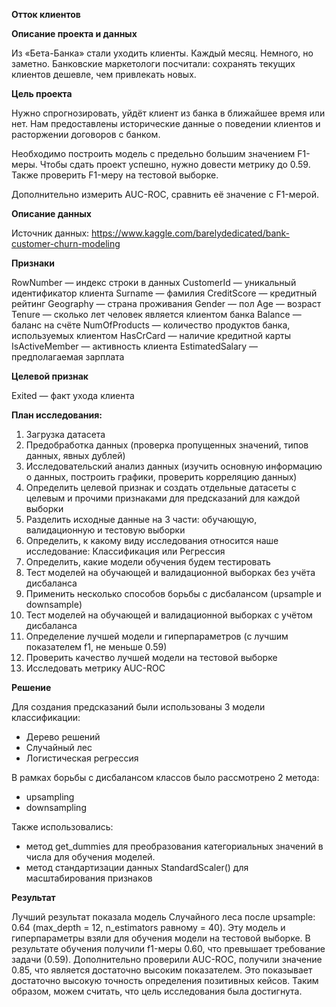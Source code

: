 **Отток клиентов**

**Описание проекта и данных**

Из «Бета-Банка» стали уходить клиенты. Каждый месяц. Немного, но заметно. Банковские маркетологи посчитали: сохранять текущих клиентов дешевле, чем привлекать новых.  

**Цель проекта**

Нужно спрогнозировать, уйдёт клиент из банка в ближайшее время или нет. Нам предоставлены исторические данные о поведении клиентов и расторжении договоров с банком.

Необходимо построить модель с предельно большим значением F1-меры. 
Чтобы сдать проект успешно, нужно довести метрику до 0.59.
Также проверить F1-меру на тестовой выборке.

Дополнительно измерить AUC-ROC, сравнить её значение с F1-мерой.


**Описание данных**

Источник данных: https://www.kaggle.com/barelydedicated/bank-customer-churn-modeling

**Признаки**

RowNumber — индекс строки в данных
CustomerId — уникальный идентификатор клиента
Surname — фамилия
CreditScore — кредитный рейтинг
Geography — страна проживания
Gender — пол
Age — возраст
Tenure — сколько лет человек является клиентом банка
Balance — баланс на счёте
NumOfProducts — количество продуктов банка, используемых клиентом
HasCrCard — наличие кредитной карты
IsActiveMember — активность клиента
EstimatedSalary — предполагаемая зарплата

**Целевой признак**

Exited — факт ухода клиента


**План исследования:**

1. Загрузка датасета
2. Предобработка данных (проверка пропущенных значений, типов данных, явных дублей)
3. Исследовательский анализ данных (изучить основную информацию о данных, построить графики, проверить корреляцию данных)
4. Определить целевой признак и создать отдельные датасеты с целевым и прочими признаками для предсказаний для каждой выборки
5. Разделить исходные данные на 3 части: обучающую, валидационную и тестовую выборки
6. Определить, к какому виду исследования относится наше исследование: Классификация или Регрессия
7. Определить, какие модели обучения будем тестировать
8. Тест моделей на обучающей и валидационной выборках без учёта дисбаланса
9. Применить несколько способов борьбы с дисбалансом (upsample и downsample)
10. Тест моделей на обучающей и валидационной выборках c учётом дисбаланса
11. Определение лучшей модели и гиперпараметров (с лучшим показателем f1, не меньше 0.59)
12. Проверить качество лучшей модели на тестовой выборке
13. Исследовать метрику AUC-ROC


**Решение**

Для создания предсказаний были использованы 3 модели классификации:

* Дерево решений
* Случайный лес
* Логистическая регрессия

В рамках борьбы с дисбалансом классов было рассмотрено 2 метода:

* upsampling
* downsampling

Также использовались:

* метод get_dummies для преобразования категориальных значений в числа для обучения моделей.
* метод стандартизации данных StandardScaler() для масштабирования признаков

**Результат**

Лучший результат показала модель Случайного леса после upsample: 0.64 (max_depth = 12, n_estimators равному = 40).
Эту модель и гиперпараметры взяли для обучения модели на тестовой выборке. В результате обучения получили f1-меры 0.60, что превышает требование задачи (0.59). 
Дополнительно проверили AUC-ROC, получили значение 0.85, что является достаточно высоким показателем. 
Это показывает достаточно высокую точность определения позитивных кейсов. Таким образом, можем считать, что цель исследования была достигнута.

